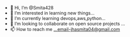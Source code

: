 - 👋 Hi, I’m @Smita428
- 👀 I’m interested in learning new things...
- 🌱 I’m currently learning devops,aws,python...
- 💞️ I’m looking to collaborate on open source projects ...
- 📫 How to reach me ...email-jhasmita04@gmail.com

<!---
Smita428/Smita428 is a ✨ special ✨ repository because its `README.md` (this file) appears on your GitHub profile.
You can click the Preview link to take a look at your changes.
--->
